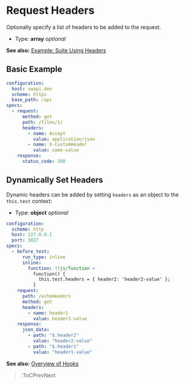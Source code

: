 # Request Headers

Optionally specify a list of headers to be added to the request.

- Type: **array** _optional_

**See also:** [Example: Suite Using Headers](https://github.com/blossomfinance/rest-ez/blob/3f7b2f4fe69e77b4faaeefcf20ec0aa98863af51/test/cli/src/suites/headers.suite.yaml)

## Basic Example

```yaml
configuration:
  host: swapi.dev
  scheme: https
  base_path: /api
specs:
  - request:
      method: get
      path: /films/1/
      headers:
        - name: Accept
          value: application/json
        - name: X-CustomHeader
          value: some-value
    response:
      status_code: 200
```

## Dynamically Set Headers

Dynamic headers can be added by setting `headers` as an object to the `this.test` context:

- Type: **object** _optional_

```yaml
configuration:
  scheme: http
  host: 127.0.0.1
  port: 3027
specs:
  - before_test:
      run_type: inline
      inline:
        function: !!js/function >
          function() {
            this.test.headers = { header2: 'header2-value' };
          }
    request:
      path: /echoHeaders
      method: get
      headers:
        - name: header1
          value: header1-value
    response:
      json_data:
        - path: "$.header2"
          value: "header2-value"
        - path: "$.header1"
          value: "header1-value"
```

**See also:** [Overview of Hooks](/docs/hooks/overview)

> :ToCPrevNext